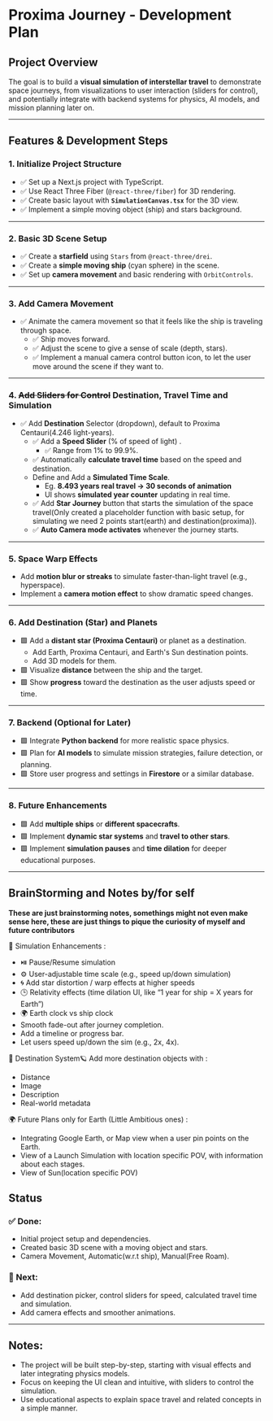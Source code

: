 # Proxima Journey - Development Plan

## Project Overview
The goal is to build a **visual simulation of interstellar travel** to demonstrate space journeys, from visualizations to user interaction (sliders for control), and potentially integrate with backend systems for physics, AI models, and mission planning later on.

---

## Features & Development Steps

### 1. **Initialize Project Structure**
- ✅ Set up a Next.js project with TypeScript.
- ✅ Use React Three Fiber (`@react-three/fiber`) for 3D rendering.
- ✅ Create basic layout with **`SimulationCanvas.tsx`** for the 3D view.
- ✅ Implement a simple moving object (ship) and stars background.

---

### 2. **Basic 3D Scene Setup**
- ✅ Create a **starfield** using `Stars` from `@react-three/drei`.
- ✅ Create a **simple moving ship** (cyan sphere) in the scene.
- ✅ Set up **camera movement** and basic rendering with `OrbitControls`.

---

### 3. **Add Camera Movement**
- ✅ Animate the camera movement so that it feels like the ship is traveling through space.
  - ✅ Ship moves forward.
  - ✅ Adjust the scene to give a sense of scale (depth, stars).
  - ✅ Implement a manual camera control button icon, to let the user move around the scene if they want to. 
  
---

### 4. <strike>**Add Sliders for Control**</strike> **Destination, Travel Time and Simulation** 
- ✅ Add **Destination** Selector (dropdown), default to Proxima Centauri(4.246 light-years).
  - ✅ Add a **Speed Slider** (% of speed of light) .
    - ✅ Range from 1% to 99.9%.
  - ✅ Automatically **calculate travel time** based on the speed and destination.
  - Define and Add a **Simulated Time Scale**.
    - Eg.  **8.493 years real travel → 30 seconds of animation**
    - UI shows **simulated year counter** updating in real time.
  - ✅ Add **Star Journey** button that starts the simulation of the space travel(Only created a placeholder function with basic setup, for simulating we need 2 points start(earth) and destination(proxima)).
  - ✅ **Auto Camera mode activates** whenever the journey starts.

---

### 5. **Space Warp Effects**
- Add **motion blur or streaks** to simulate faster-than-light travel (e.g., hyperspace).
- Implement a **camera motion effect** to show dramatic speed changes.
  
---

### 6. **Add Destination (Star) and Planets**
- 🟩 Add a **distant star (Proxima Centauri)** or planet as a destination.
  - Add Earth, Proxima Centauri, and Earth's Sun destination points.
  - Add 3D models for them.
- 🟩 Visualize **distance** between the ship and the target.
- 🟩 Show **progress** toward the destination as the user adjusts speed or time.

---

### 7. **Backend (Optional for Later)**
- 🟩 Integrate **Python backend** for more realistic space physics.
- 🟩 Plan for **AI models** to simulate mission strategies, failure detection, or planning.
- 🟩 Store user progress and settings in **Firestore** or a similar database.
  
---

### 8. **Future Enhancements**
- 🟩 Add **multiple ships** or **different spacecrafts**.
- 🟩 Implement **dynamic star systems** and **travel to other stars**.
- 🟩 Implement **simulation pauses** and **time dilation** for deeper educational purposes.

---

## BrainStorming and Notes by/for self

**These are just brainstorming notes, somethings might not even make sense here, these are just things to pique the curiosity of myself and future contributors**

🔮 Simulation Enhancements :

- ⏯️ Pause/Resume simulation
- ⚙️ User-adjustable time scale (e.g., speed up/down simulation)
- 🌀 Add star distortion / warp effects at higher speeds
- 🕒 Relativity effects (time dilation UI, like “1 year for ship = X years for Earth”)
- 🌍 Earth clock vs ship clock
- Smooth fade-out after journey completion.
- Add a timeline or progress bar.
- Let users speed up/down the sim (e.g., 2x, 4x).

🧪 Destination System🪐 Add more destination objects with :
- Distance
- Image
- Description
- Real-world metadata

🌍 Future Plans only for Earth (Little Ambitious ones) :
- Integrating  Google Earth, or Map view when a user pin points on the Earth.
- View of a Launch Simulation with location specific POV, with information about each stages.
- View of Sun(location specific POV)

## Status

### ✅ Done:
- Initial project setup and dependencies.
- Created basic 3D scene with a moving object and stars.
- Camera Movement, Automatic(w.r.t ship), Manual(Free Roam).

### 🔲 Next:
- Add destination picker, control sliders for speed, calculated travel time and simulation.
- Add camera effects and smoother animations.

---

## Notes:
- The project will be built step-by-step, starting with visual effects and later integrating physics models.
- Focus on keeping the UI clean and intuitive, with sliders to control the simulation.
- Use educational aspects to explain space travel and related concepts in a simple manner.
